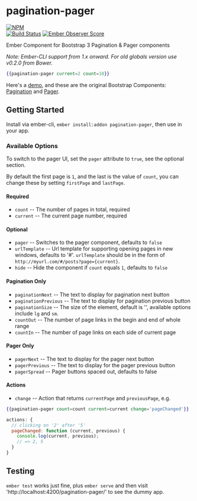 pagination-pager
================

[![NPM][npm-badge]][npm-badge-url]  
[![Build Status][travis-badge]][travis-badge-url]
[![Ember Observer Score][ember-observer-badge]][ember-observer-url]

Ember Component for Bootstrap 3 Pagination &amp; Pager components

*Note: Ember-CLI support from 1.x onward. For old globals version use v0.2.0 from Bower.*

```hbs
{{pagination-pager current=2 count=10}}
```

Here's a [demo][1], and these are the original Bootstrap Components: [Pagination][2] and [Pager][3].

## Getting Started

Install via ember-cli, `ember install:addon pagination-pager`, then use in your app.

### Available Options

To switch to the pager UI, set the `pager` attribute to `true`, see the optional section.

By default the first page is `1`, and the last is the value of `count`, you can change these by setting `firstPage` and `lastPage`.

#### Required
- `count` -- The number of pages in total, required
- `current` -- The current page number, required

#### Optional
- `pager` -- Switches to the pager component, defaults to `false`
- `urlTemplate` -- Url template for supporting opening pages in new windows, defaults to '#'.
  `urlTemplate` should be in the form of `http://myurl.com/#/posts?page={current}`.
- `hide` -- Hide the component if `count` equals `1`, defaults to `false`

#### Pagination Only
- `paginationNext` -- The text to display for pagination next button
- `paginationPrevious` -- The text to display for pagination previous button
- `paginationSize` -- The size of the element, default is '', available options include `lg` and `sm`.
- `countOut` -- The number of page links in the begin and end of whole range
- `countIn` -- The number of page links on each side of current page

#### Pager Only
- `pagerNext` -- The text to display for the pager next button
- `pagerPrevious` -- The text to display for the pager previous button
- `pagerSpread` -- Pager buttons spaced out, defaults to false

#### Actions

- `change` -- Action that returns `currentPage` and `previousPage`, e.g.

```hbs
{{pagination-pager count=count current=current change='pageChanged'}}
```

```js
actions: {
  // clicking on '2' after '5'
  pageChanged: function (current, previous) {
    console.log(current, previous);
    // => 2, 5
  }
}
```

## Testing

`ember test` works just fine, plus `ember serve` and then visit 'http://localhost:4200/pagination-pager/' to see the dummy app.

[1]: http://knownasilya.github.io/pagination-pager/
[2]: http://getbootstrap.com/components/#pagination
[3]: http://getbootstrap.com/components/#pagination-pager
[npm-badge]: https://nodei.co/npm/pagination-pager.png?downloads=true&stars=true
[npm-badge-url]: https://nodei.co/npm/pagination-pager/
[travis-badge]: https://travis-ci.org/knownasilya/pagination-pager.svg
[travis-badge-url]: https://travis-ci.org/knownasilya/pagination-pager
[ember-observer-badge]: http://emberobserver.com/badges/pagination-pager.svg
[ember-observer-url]: http://emberobserver.com/addons/pagination-pager
